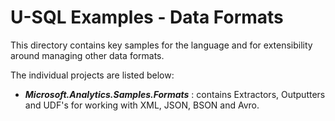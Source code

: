 # U-SQL Examples - Data Formats

This directory contains key samples for the language and for extensibility around managing other data formats. 

The individual projects are listed below:

- ***Microsoft.Analytics.Samples.Formats*** : contains Extractors, Outputters and UDF's for working with XML, JSON, BSON and Avro.
